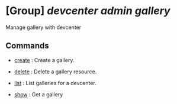# [Group] _devcenter admin gallery_

Manage gallery with devcenter

## Commands

- [create](/Commands/devcenter/admin/gallery/_create.md)
: Create a gallery.

- [delete](/Commands/devcenter/admin/gallery/_delete.md)
: Delete a gallery resource.

- [list](/Commands/devcenter/admin/gallery/_list.md)
: List galleries for a devcenter.

- [show](/Commands/devcenter/admin/gallery/_show.md)
: Get a gallery
